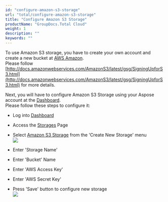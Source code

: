 ```yaml
---
id: "configure-amazon-s3-storage"
url: "total/configure-amazon-s3-storage"
title: "Configure Amazon S3 Storage"
productName: "GroupDocs.Total Cloud"
weight: 1
description: ""
keywords: ""
---
```


To use Amazon S3 storage, you have to create your own account and create a new bucket at [AWS Amazon](http://aws.amazon.com).\
Please follow [http://docs.amazonwebservices.com/AmazonS3/latest/gsg/SigningUpforS3.html](http://docs.amazonwebservices.com/AmazonS3/latest/gsg/SigningUpforS3.html) for more details.


Next, you will have to configure Amazon S3 Storage using your Aspose account at the [Dashboard](https://dashboard.groupdocs.cloud).\
Please follow these steps to configure it:

* Log into [Dashboard](https://dashboard.groupdocs.cloud)
* Access the [Storages](https://dashboard.groupdocs.cloud/storages) Page
* Select [Amazon S3 Storage](https://dashboard.groupdocs.cloud/storages/amazons3/create) from the 'Create New Storage' menu\
![](total/images/ThirdPartyStorageList.PNG)

* Enter 'Storage Name'
* Enter 'Bucket' Name
* Enter 'AWS Access Key'
* Enter 'AWS Secret Key'
* Press 'Save' button to configure new storage\
![](total/images/AmazonS3Storage.PNG)